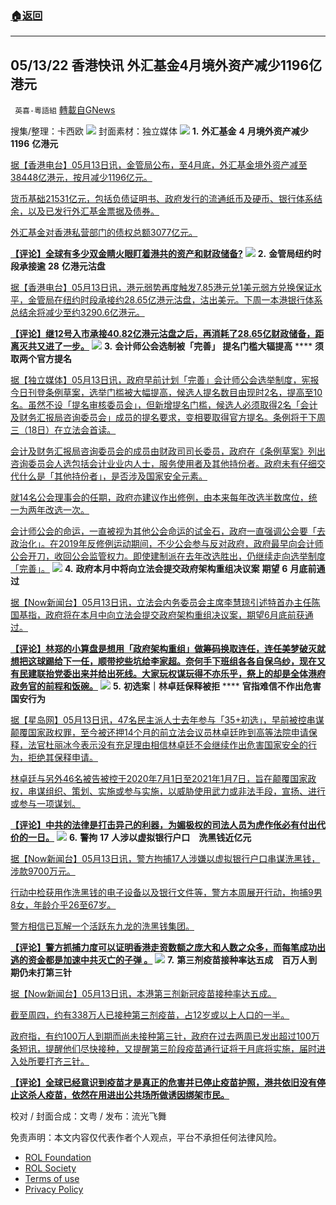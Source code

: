 ###  [:house:返回](README.md)
---


## 05/13/22 香港快讯 外汇基金4月境外资产减少1196亿港元
` 英喜-粵語組` [轉載自GNews](https://gnews.org/zh-hans/2524638/)

搜集/整理：卡西欧
 ![](https://assets.gnews.org/wp-content/uploads/2022/05/0513fenmian.jpg) 
封面素材：独立媒体
 ![](https://assets.gnews.org/wp-content/uploads/2022/05/2022-05-13-1.png) 
**1.** **外汇基金** **4** **月境外资产减少** **1196** **亿港元**
 
[据【香港电台】05月13日讯，金管局公布，至4月底，外汇基金境外资产减至38448亿港元，按月减少1196亿元。](https://news.rthk.hk/rthk/ch/component/k2/1648418-20220513.htm)
 
[货币基础21531亿元，包括负债证明书、政府发行的流通纸币及硬币、银行体系结余，以及已发行外汇基金票据及债券。](https://news.rthk.hk/rthk/ch/component/k2/1648418-20220513.htm)
 
[外汇基金对香港私营部门的债权总额3077亿元。](https://news.rthk.hk/rthk/ch/component/k2/1648418-20220513.htm)
 
**[【评论】全球有多少双金睛火眼盯着港共的资产和财政储备?](https://news.rthk.hk/rthk/ch/component/k2/1648418-20220513.htm)**
 ![](https://assets.gnews.org/wp-content/uploads/2022/05/2022-05-13-2.png) 
**2.** **金管局纽约时段承接逾** **28** **亿港元沽盘**
 
[据【香港电台】05月13日讯，港元弱势再度触发7.85港元兑1美元弱方兑换保证水平，金管局在纽约时段承接约28.65亿港元沽盘，沽出美元。下周一本港银行体系总结余将减少至约3290.6亿港元。](https://news.rthk.hk/rthk/ch/component/k2/1648316-20220513.htm)
 
**[【评论】继12号入市承接40.82亿港元沽盘之后，再消耗了28.65亿财政储备，距离灭共又进了一步。](https://news.rthk.hk/rthk/ch/component/k2/1648316-20220513.htm)**
 ![](https://assets.gnews.org/wp-content/uploads/2022/05/2022-05-13-3.png) 
**3.** **会计师公会选制被「完善」** **提名门槛大辐提高** **** **须取两个官方提名**
 
[据【独立媒体】05月13日讯，政府早前计划「完善」会计师公会选举制度，宪报今日刊登条例草案，选举门槛被大幅提高，候选人提名数目由现时2名，提高至10名。虽然不设「提名审核委员会」，但新增提名门槛，候选人必须取得2名「会计及财务汇报局咨询委员会」成员的提名要求，变相要取得官方提名。条例将于下周三（18日）在立法会首读。](https://www.inmediahk.net/node/政經/會計師公會選制被「完善」-提名門檻大覆提高-須取兩個官方提名)
 
[会计及财务汇报局咨询委员会的成员由财政司司长委员，政府在《条例草案》列出咨询委员会人选包括会计业业内人士，服务使用者及其他持份者。政府未有仔细交代什么是「其他持份者」，是否涉及国家安全元素。](https://www.inmediahk.net/node/政經/會計師公會選制被「完善」-提名門檻大覆提高-須取兩個官方提名)
 
[就14名公会理事会的任期，政府亦建议作出修例，由本来每年改选半数席位，统一为两年改选一次。](https://www.inmediahk.net/node/政經/會計師公會選制被「完善」-提名門檻大覆提高-須取兩個官方提名)
 
[会计师公会的命运，一直被视为其他公会命运的试金石，政府一直强调公会要「去政治化」。在2019年反修例运动期间，不少公会参与反对政府，政府最早向会计师公会开刀，收回公会监管权力。即使建制派在去年改选胜出，仍继续走向选举制度「完善」。](https://www.inmediahk.net/node/政經/會計師公會選制被「完善」-提名門檻大覆提高-須取兩個官方提名)
 ![](https://assets.gnews.org/wp-content/uploads/2022/05/2022-05-13-4.png) 
**4.** **政府本月中将向立法会提交政府架构重组决议案** **期望** **6** **月底前通过**
 
[据【Now新闻台】05月13日讯，立法会内务委员会主席李慧琼引述特首办主任陈国基指，政府将在本月中向立法会提交政府架构重组决议案，期望6月底前获通过。](https://news.now.com/home/local/player?newsId=475887)
 
**[【评论】林郑的小算盘是想用「政府架构重组」做筹码换取连任，连任美梦破灭就想把这球踢给下一任，顺带挖些坑给李家超。奈何手下班组各各自保乌纱，现在又有民建联抬党委出来并给出死线。大家玩权谋玩得不亦乐乎，祭上的却是全体港府政务官的前程和饭碗。](https://news.now.com/home/local/player?newsId=475887)**
 ![](https://assets.gnews.org/wp-content/uploads/2022/05/2022-05-13-5.png) 
**5.** **初选案｜林卓廷保释被拒** **** **官指难信不作出危害国安行为**
 
[据【星岛网】05月13日讯，47名民主派人士去年参与「35+初选」，早前被控串谋颠覆国家政权罪，至今被还押14个月的前立法会议员林卓廷昨到高等法院申请保释，法官杜丽冰今表示没有充足理由相信林卓廷不会继续作出危害国家安全的行为，拒绝其保释申请。](https://std.stheadline.com/realtime/article/1836954/即時-港聞-初選案-林卓廷保釋被拒-官指難信不作出危害國安行為)
 
[林卓廷与另外46名被告被控于2020年7月1日至2021年1月7日，旨在颠覆国家政权，串谋组织、策划、实施或参与实施，以威胁使用武力或非法手段，宣扬、进行或参与一项谋划。](https://std.stheadline.com/realtime/article/1836954/即時-港聞-初選案-林卓廷保釋被拒-官指難信不作出危害國安行為)
 
**[【评论】中共的法律是打击异己的利器，为媚极权的司法人员为虎作伥必有付出代价的一日。](https://std.stheadline.com/realtime/article/1836954/即時-港聞-初選案-林卓廷保釋被拒-官指難信不作出危害國安行為)**
 ![](https://assets.gnews.org/wp-content/uploads/2022/05/2022-05-13-6.png) 
**6.** **警拘** **17** **人涉以虚拟银行户口　洗黑钱近亿元**
 
[据【Now新闻台】05月13日讯，警方拘捕17人涉嫌以虚拟银行户口串谋洗黑钱，涉款9700万元。](https://news.now.com/home/local/player?newsId=475880)
 
[行动中检获用作洗黑钱的电子设备以及银行文件等，警方本周展开行动，拘捕9男8女，年龄介乎26至67岁。](https://news.now.com/home/local/player?newsId=475880)
 
[警方相信已瓦解一个活跃东九龙的洗黑钱集团。](https://news.now.com/home/local/player?newsId=475880)
 
**[【评论】警方抓捕力度可以证明香港走资数额之庞大和人数之众多，而每笔成功出逃的资金都是加速中共灭亡的子弹 。](https://news.now.com/home/local/player?newsId=475880)**
 ![](https://assets.gnews.org/wp-content/uploads/2022/05/2022-05-13-7.png) 
**7.** **第三剂疫苗接种率达五成　百万人到期仍未打第三针**
 
[据【Now新闻台】05月13日讯，本港第三剂新冠疫苗接种率达五成。](https://news.now.com/home/local/player?newsId=475807)
 
[截至周四，约有338万人已接种第三剂疫苗，占12岁或以上人口的一半。](https://news.now.com/home/local/player?newsId=475807)
 
[政府指，有约100万人到期而尚未接种第三针，政府在过去两周已发出超过100万条短讯，提醒他们尽快接种，又提醒第三阶段疫苗通行证将于月底将实施，届时进入处所要打齐三针。](https://news.now.com/home/local/player?newsId=475807)
 
**[【评论】全球已经意识到疫苗才是真正的危害并已停止疫苗护照，港共依旧没有停止这杀人疫苗，依然在用进出公共场所做诱因绑架市民。](https://news.now.com/home/local/player?newsId=475807)**
 
校对 / 封面合成：文粤 / 发布：流光飞舞

免责声明：本文内容仅代表作者个人观点，平台不承担任何法律风险。
  
- [ROL Foundation](https://rolfoundation.org/)
- [ROL Society](https://rolsociety.org/)
- [Terms of use](https://gnews.org/terms-of-use-3/)
- [Privacy Policy](https://gnews.org/privacy-policy/)
